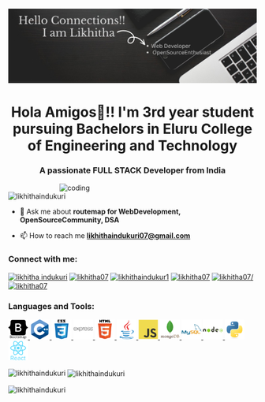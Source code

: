 ![logo](https://github.com/likhithaindukuri/likhithaindukuri/blob/main/Linked.jpg)


<h1 align="center">Hola Amigos👋!! I'm 3rd year student pursuing Bachelors in Eluru College of Engineering and Technology</h1>
<h3 align="center">A passionate FULL STACK Developer from India </h3>

<img align="right" alt="coding" width="400" src="https://media.tenor.com/S59bPkT0pqcAAAAC/programming.gif">

<p align="left"> <img src="https://komarev.com/ghpvc/?username=likhithaindukuri&label=Profile%20views&color=0e75b6&style=flat" alt="likhithaindukuri" /> </p>

- 💬 Ask me about **routemap for WebDevelopment, OpenSourceCommunity, DSA**

- 📫 How to reach me **likhithaindukuri07@gmail.com**

<h3 align="left">Connect with me:</h3>
<p align="left">
<a href="https://linkedin.com/in/likhitha indukuri" target="blank"><img align="center" src="https://raw.githubusercontent.com/rahuldkjain/github-profile-readme-generator/master/src/images/icons/Social/linked-in-alt.svg" alt="likhitha indukuri" height="30" width="40" /></a>
<a href="https://www.codechef.com/users/likhitha07" target="blank"><img align="center" src="https://cdn.jsdelivr.net/npm/simple-icons@3.1.0/icons/codechef.svg" alt="likhitha07" height="30" width="40" /></a>
<a href="https://www.hackerrank.com/likhithaindukur1" target="blank"><img align="center" src="https://raw.githubusercontent.com/rahuldkjain/github-profile-readme-generator/master/src/images/icons/Social/hackerrank.svg" alt="likhithaindukur1" height="30" width="40" /></a>
<a href="https://codeforces.com/profile/likhitha07" target="blank"><img align="center" src="https://raw.githubusercontent.com/rahuldkjain/github-profile-readme-generator/master/src/images/icons/Social/codeforces.svg" alt="likhitha07" height="30" width="40" /></a>
<a href="https://www.leetcode.com/likhitha07/" target="blank"><img align="center" src="https://raw.githubusercontent.com/rahuldkjain/github-profile-readme-generator/master/src/images/icons/Social/leet-code.svg" alt="likhitha07/" height="30" width="40" /></a>
<a href="https://auth.geeksforgeeks.org/user/likhitha07" target="blank"><img align="center" src="https://raw.githubusercontent.com/rahuldkjain/github-profile-readme-generator/master/src/images/icons/Social/geeks-for-geeks.svg" alt="likhitha07" height="30" width="40" /></a>
</p>

<h3 align="left">Languages and  Tools:</h3>
<p align="left"> <a href="https://getbootstrap.com" target="_blank" rel="noreferrer"> <img src="https://raw.githubusercontent.com/devicons/devicon/master/icons/bootstrap/bootstrap-plain-wordmark.svg" alt="bootstrap" width="40" height="40"/> </a> <a href="https://www.w3schools.com/cpp/" target="_blank" rel="noreferrer"> <img src="https://raw.githubusercontent.com/devicons/devicon/master/icons/cplusplus/cplusplus-original.svg" alt="cplusplus" width="40" height="40"/> </a> <a href="https://www.w3schools.com/css/" target="_blank" rel="noreferrer"> <img src="https://raw.githubusercontent.com/devicons/devicon/master/icons/css3/css3-original-wordmark.svg" alt="css3" width="40" height="40"/> </a> <a href="https://expressjs.com" target="_blank" rel="noreferrer"> <img src="https://raw.githubusercontent.com/devicons/devicon/master/icons/express/express-original-wordmark.svg" alt="express" width="40" height="40"/> </a> <a href="https://www.w3.org/html/" target="_blank" rel="noreferrer"> <img src="https://raw.githubusercontent.com/devicons/devicon/master/icons/html5/html5-original-wordmark.svg" alt="html5" width="40" height="40"/> </a> <a href="https://www.java.com" target="_blank" rel="noreferrer"> <img src="https://raw.githubusercontent.com/devicons/devicon/master/icons/java/java-original.svg" alt="java" width="40" height="40"/> </a> <a href="https://developer.mozilla.org/en-US/docs/Web/JavaScript" target="_blank" rel="noreferrer"> <img src="https://raw.githubusercontent.com/devicons/devicon/master/icons/javascript/javascript-original.svg" alt="javascript" width="40" height="40"/> </a> <a href="https://www.mongodb.com/" target="_blank" rel="noreferrer"> <img src="https://raw.githubusercontent.com/devicons/devicon/master/icons/mongodb/mongodb-original-wordmark.svg" alt="mongodb" width="40" height="40"/> </a> <a href="https://www.mysql.com/" target="_blank" rel="noreferrer"> <img src="https://raw.githubusercontent.com/devicons/devicon/master/icons/mysql/mysql-original-wordmark.svg" alt="mysql" width="40" height="40"/> </a> <a href="https://nodejs.org" target="_blank" rel="noreferrer"> <img src="https://raw.githubusercontent.com/devicons/devicon/master/icons/nodejs/nodejs-original-wordmark.svg" alt="nodejs" width="40" height="40"/> </a> <a href="https://www.python.org" target="_blank" rel="noreferrer"> <img src="https://raw.githubusercontent.com/devicons/devicon/master/icons/python/python-original.svg" alt="python" width="40" height="40"/> </a> <a href="https://reactjs.org/" target="_blank" rel="noreferrer"> <img src="https://raw.githubusercontent.com/devicons/devicon/master/icons/react/react-original-wordmark.svg" alt="react" width="40" height="40"/> </a> </p>
<p><img align="left" src="https://github-readme-stats.vercel.app/api/top-langs?username=likhithaindukuri&show_icons=true&locale=en&layout=compact" alt="likhithaindukuri" /></p>
<p>&nbsp;<img align="center" src="https://github-readme-stats.vercel.app/api?username=likhithaindukuri&show_icons=true&locale=en" alt="likhithaindukuri" /></p>
<p><img align="center" src="https://github-readme-streak-stats.herokuapp.com/?user=likhithaindukuri&" alt="likhithaindukuri" /></p>
